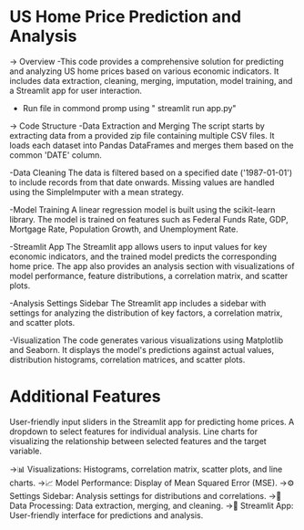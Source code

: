 # US Home Price Prediction and Analysis
-> Overview
-This code provides a comprehensive solution for predicting and analyzing US home prices based on various economic indicators. It includes data extraction, cleaning, merging, imputation, model training, and a Streamlit app for user interaction.
- Run file in commond promp using "<path> streamlit run app.py"
  
-> Code Structure
-Data Extraction and Merging
The script starts by extracting data from a provided zip file containing multiple CSV files. It loads each dataset into Pandas DataFrames and merges them based on the common 'DATE' column.

-Data Cleaning
The data is filtered based on a specified date ('1987-01-01') to include records from that date onwards. Missing values are handled using the SimpleImputer with a mean strategy.

-Model Training
A linear regression model is built using the scikit-learn library. The model is trained on features such as Federal Funds Rate, GDP, Mortgage Rate, Population Growth, and Unemployment Rate.

-Streamlit App
The Streamlit app allows users to input values for key economic indicators, and the trained model predicts the corresponding home price. The app also provides an analysis section with visualizations of model performance, feature distributions, a correlation matrix, and scatter plots.

-Analysis Settings Sidebar
The Streamlit app includes a sidebar with settings for analyzing the distribution of key factors, a correlation matrix, and scatter plots.

-Visualization
The code generates various visualizations using Matplotlib and Seaborn. It displays the model's predictions against actual values, distribution histograms, correlation matrices, and scatter plots.

# Additional Features
User-friendly input sliders in the Streamlit app for predicting home prices.
A dropdown to select features for individual analysis.
Line charts for visualizing the relationship between selected features and the target variable.

->📊 Visualizations: Histograms, correlation matrix, scatter plots, and line charts.
->📈 Model Performance: Display of Mean Squared Error (MSE).
->⚙️ Settings Sidebar: Analysis settings for distributions and correlations.
->🔄 Data Processing: Data extraction, merging, and cleaning.
->🚀 Streamlit App: User-friendly interface for predictions and analysis.
